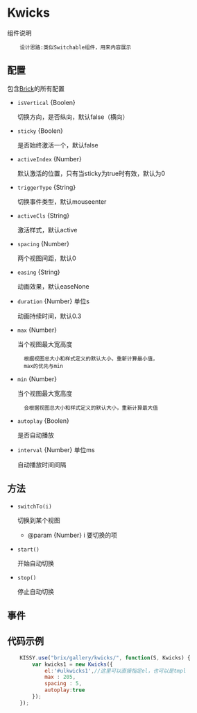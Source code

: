 # Kwicks

组件说明


        设计思路:类似Switchable组件，用来内容展示


## 配置

包含[Brick](/etaoux/brix/tree/master/docs/brick.md)的所有配置

* `isVertical` {Boolen}
	
	切换方向，是否纵向，默认false（横向）

* `sticky` {Boolen}
	
	是否始终激活一个，默认false

* `activeIndex` {Number}
	
	默认激活的位置，只有当sticky为true时有效，默认为0

* `triggerType` {String}
	
	切换事件类型，默认mouseenter

* `activeCls` {String}
	
	激活样式，默认active

* `spacing` {Number}
	
	两个视图间距，默认0

* `easing` {String}
	
	动画效果，默认easeNone

* `duration` {Number} 单位s
	
	动画持续时间，默认0.3

* `max` {Number} 
	
	当个视图最大宽高度

		根据视图总大小和样式定义的默认大小，重新计算最小值，
		max的优先与min

* `min` {Number} 
	
	当个视图最大宽高度

		会根据视图总大小和样式定义的默认大小，重新计算最大值

* `autoplay` {Boolen} 
	
	是否自动播放

* `interval` {Number} 单位ms
	
	自动播放时间间隔	


## 方法


* `switchTo(i)`

    切换到某个视图

    * @param  {Number} i 要切换的项


* `start()`

    开始自动切换

* `stop()`

    停止自动切换


## 事件

	

## 代码示例
		
```javascript
	KISSY.use("brix/gallery/kwicks/", function(S, Kwicks) {
        var kwicks1 = new Kwicks({
            el:'#ulkwicks1',//这里可以直接指定el，也可以是tmpl
            max : 205,
            spacing : 5,
            autoplay:true
        });
    });
```




